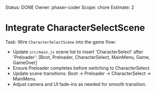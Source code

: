 Status: DONE
Owner: phaser-coder
Scope: chore
Estimate: 2

# Integrate CharacterSelectScene

Task: Wire `CharacterSelectScene` into the game flow:
  - Update `src/main.js` scene list to insert 'CharacterSelect' after 'Preloader':
      [Boot, Preloader, CharacterSelect, MainMenu, Game, GameOver]
  - Ensure Preloader completes before switching to CharacterSelect.
  - Update scene transitions: Boot → Preloader → CharacterSelect → MainMenu.
  - Adjust camera and UI fade-ins as needed for smooth transition.